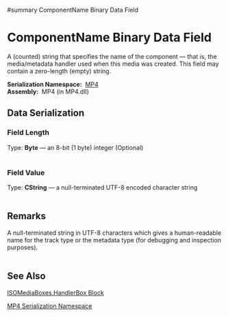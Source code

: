 ﻿#summary ComponentName Binary Data Field

# ComponentName Binary Data Field #


A (counted) string that specifies the name of the component — that is, the media/metadata handler used when this media was created. This field may contain a zero-length (empty) string.

**Serialization Namespace:**  [MP4](Bin_N_MP4.md)<br><b>Assembly:</b>  MP4 (in MP4.dll)<br>
<h2>Data Serialization</h2>

<h3>Field Length</h3>

Type: <b>Byte</b> — an 8-bit (1 byte) integer (Optional)<br>
<br>
<h3>Field Value</h3>

Type: <b>CString</b> — a null-terminated UTF-8 encoded character string<br>
<br>
<h2>Remarks</h2>

A null-terminated string in UTF-8 characters which gives a human-readable name for the track type or the metadata type (for debugging and inspection purposes).<br>
<br>
<h2>See Also</h2>

<a href='Bin_T_MP4_ISOMediaBoxes_HandlerBox.md'>ISOMediaBoxes.HandlerBox Block</a>

<a href='Bin_N_MP4.md'>MP4 Serialization Namespace</a>